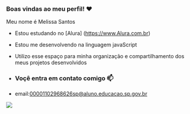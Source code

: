 ### Boas vindas ao meu perfil! ❤

Meu nome é Melissa Santos

- Estou estudando no [Alura] (https://www.Alura.com.br)
- Estou me desenvolvendo na linguagem javaScript
- Utilizo esse espaço para minha organização e compartilhamento dos meus projetos desenvolvidos

- ### Voçê entra em contato comigo 📫

- email:00001102968626sp@aluno.educacao.sp.gov.br

 ![](https://media1.tenor.com/m/cxSIQv64xIwAAAAC/scaramouche-genshin.gif)
 
